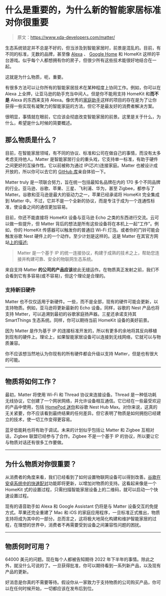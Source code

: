 # 什么是重要的，为什么新的智能家居标准对你很重要

> 原文：<https://www.xda-developers.com/matter/>

生态系统锁定并不总是不好的，但当涉及到智能家居时，前景是混乱的。目前，有不同的标准，无数的品牌，甚至像 [Alexa](https://www.xda-developers.com/best-alexa-skills/) 、 [Google Home](https://www.xda-developers.com/best-google-home-smart-lights/) 和 HomeKit 这样的平台游戏。似乎每个人都想拥有你的房子，但很少所有这些技术能很好地结合在一起。

这就是为什么物质，呃，重要。

有很多方法可以让你所有的智能家居技术在某种程度上协同工作。例如，你可以在 Alexa 上全押，让亚马逊的助手充当中间人。但是你不能用支持 HomeKit 和**而不是** Alexa 的东西来支持 Alexa。像优秀的[家庭助手](https://www.home-assistant.io/)这样的项目的存在是为了让你获得一些实现有凝聚力的智能家庭的方法，但它不是最友好的消费者解决方案。

很明显，事情就在眼前，它应该会彻底改变智能家居的前景。这里是关于什么，为什么，希望是什么时候的简要概述。

## 那么物质是什么？

目前，在智能家居领域，有不同的协议、标准和公司在做自己的事情，而没有太多考虑支持他人。Matter 是智能家居行业的重头戏，它支持单一标准，有助于硬件之间更好的互操作性。它以前被称为通过 IP(芯片)连接家庭。Matter 也被设计成开放的，所以你可以去它的 [GitHub 库](https://github.com/project-chip/connectedhomeip#readme)亲自体验一下。

Matter truly 是一项联合努力，旨在统一包括最知名品牌在内的 170 多个不同品牌的行业。亚马逊、谷歌、苹果、三星、飞利浦、华为，甚至 Zigbee，都参与了 Matter。谷歌和亚马逊是最大的驱动力之一，苹果已经承诺将 HomeKit 完全集成到 Matter 中。不过，它并不是一个全新的协议，而是专注于成为一个连通性标准，使设备之间的通信更加容易。

目前，你还不能直接将 HomeKit 设备与亚马逊 Echo 之类的东西进行交流。云可以做一些提升，但 Matter 背后的想法是所有这些设备将在本机上一起“工作”。例如，你的 HomeKit 传感器可以触发你的普通旧 Wi-Fi 灯泡。或者你的门铃可能会触发谷歌 Nest 硬件上的一个动作。至少计划是这样的。这是 Matter 在其官方网站[上的描述:](https://csa-iot.org/all-solutions/matter/)

> Matter 是一个基于 IP 的统一连接协议，构建于成熟的技术之上，帮助您连接并构建可靠、安全的物联网生态系统。

来自支持 Matter **的公司的产品应该**彼此无缝运作。在物质真正发射之前，我们不会看到它有多容易(或不容易)，但这个理论是合理的。

### 支持新旧硬件

Matter 也不仅仅适用于新硬件。一些，而不是全部，现有的硬件可能会更新，以支持物质。例如，亚马逊将更新最新的 Echo 设备。同样，谷歌的 Nest 产品也将支持 Matter，可以追溯到最初的谷歌家庭扬声器。三星还承诺支持其 SmartThings 生态系统。同样，你可以期待当前 HomeKit 设备的美好前景。

因为 Matter 是作为基于 IP 的连接标准开发的，所以有更多的余地将其反向移植到现有的硬件上。理论上，如果智能家居设备可以连接到无线网络，它就可以与物质兼容。

你不应该想当然地认为你现有的所有硬件都会升级以支持 Matter，但是也有很大的可能。

* * *

## 物质将如何工作？

最初，Matter 将使用 Wi-Fi 和 Thread 协议来连接设备。Thread 是一种低功耗无线协议，它创建了一个网状网络，并允许设备相互通信。它已经在一些最受欢迎的产品中使用，包括 [HomePod 迷你](https://www.xda-developers.com/apple-homepod-mini-review/)和谷歌 Nest Hub Max。对你来说，这真的无关紧要，你不应该看到最终结果的任何差异。但它表明了物质是如何拥抱已经建立的技术，使一切工作变得更容易。

蓝牙低能耗也将有助于调试。未来的计划似乎包括让 Matter 和 Zigbee 互相对话，Zigbee 联盟已经参与了合作。Zigbee 不是一个基于 IP 的协议，所以要让它与物质对话还有很多工作要做。

* * *

## 为什么物质对你很重要？

从消费者的角度来看，我们已经看到了如何设置物联网设备可以得到改善。[谷歌在安卓系统中的快速配对](https://www.xda-developers.com/bluetooth-peripherals-google-fast-pair/)功能即将更新，以增加对物质的支持。这看起来像是一个 HomeKit 式的设置过程，只需扫描智能家居设备上的二维码，就可以启动一个快速设置过程。

现有的语音助手如 Alexa 和 Google Assistant 仍将是与 Matter 设备交互的免提方式。苹果还完全重建了 Mac 和 iOS 的家庭应用程序，一旦标准正式推出，物质支持将成为其中的一部分。总而言之，这将极大地简化构建和维护智能家居的过程，在理想的世界中，消费者不再需要受到设备之间兼容性问题的困扰。

* * *

## 物质何时可用？

64000 美元的问题。现在每个人都被告知期待 2022 年下半年的事情。除此之外，就没什么可说的了。一旦获得批准，你可以期待看到一系列新产品，以及现有产品的更新。

好消息是你真的不需要等待。假设你从一家致力于支持物质的公司购买产品，你可以在任何时候开始，一切都应该在发布后到位。